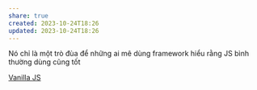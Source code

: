 ```yaml
---
share: true
created: 2023-10-24T18:26
updated: 2023-10-24T18:26
---
```

Nó chỉ là một trò đùa để những ai mê dùng framework hiểu rằng JS bình thường dùng cũng tốt

[Vanilla JS](http://vanilla-js.com/)